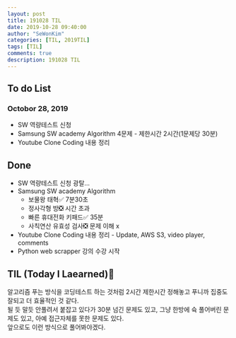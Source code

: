 ```yaml
---
layout: post
title: 191028 TIL
date: 2019-10-28 09:40:00
author: "SeWonKim"
categories: [TIL, 2019TIL]
tags: [TIL]
comments: true
description: 191028 TIL
---
```


## To do List

### Octobor 28, 2019

- SW 역량테스트 신청
- Samsung SW academy Algorithm 4문제 - 제한시간 2시간(1문제당 30분)
- Youtube Clone Coding 내용 정리

## Done

- SW 역량테스트 신청 광탈...
- Samsung SW academy Algorithm
    - 보물왕 태혁✅ 7분30초
    - 정사각형 방❎ 시간 초과
    - 빠른 휴대전화 키패드✅ 35분
    - 사칙연산 유효성 검사❎ 문제 이해 x
- Youtube Clone Coding 내용 정리 - Update, AWS S3, video player, comments
- Python web scrapper 강의 수강 시작



## TIL (Today I Laearned)🤔
알고리즘 푸는 방식을 코딩테스트 하는 것처럼 2시간 제한시간 정해놓고 푸니까 집중도 잘되고 더 효율적인 것 같다.   
될 듯 말듯 안풀려서 붙잡고 있다가 30분 넘긴 문제도 있고, 그냥 한방에 슉 풀어버린 문제도 있고, 아예 접근자체를 못한 문제도 있다.    
앞으로도 이런 방식으로 풀어봐야겠다.

